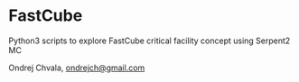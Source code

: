 # FastCube
Python3 scripts to explore FastCube critical facility concept using Serpent2 MC

Ondrej Chvala, ondrejch@gmail.com
